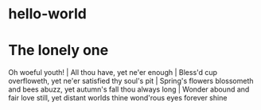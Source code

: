 # hello-world
The lonely one
==============

Oh woeful youth! | 
All thou have, yet ne'er enough | 
Bless'd cup overfloweth, yet ne'er satisfied thy soul's pit | 
Spring's flowers blossometh and bees abuzz, yet autumn's fall thou always long | 
Wonder abound and fair love still, yet distant worlds thine wond'rous eyes forever shine
